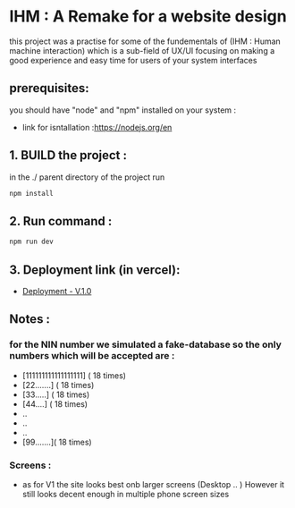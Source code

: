 # IHM : A Remake for a website design

this project was a practise for some of the fundementals of (IHM : Human machine interaction)
which is a sub-field of UX/UI focusing on making a good experience and easy time for users of your system interfaces

## prerequisites:

you should have "node" and "npm" installed on your system :

- link for isntallation :https://nodejs.org/en

## 1. BUILD the project :

in the ./ parent directory of the project run

```bash
npm install
```

## 2. Run command :

```bash
npm run dev
```

## 3. Deployment link (in vercel):

- [Deployment - V.1.0 ](https://ihm-six.vercel.app/)

## Notes :

### for the NIN number we simulated a fake-database so the only numbers which will be accepted are :

- [111111111111111111] ( 18 times)
- [22.......] ( 18 times)
- [33.....] ( 18 times)
- [44....] ( 18 times)
- ..
- ..
- ..
- [99.......]( 18 times)

### Screens :

- as for V1 the site looks best onb larger screens (Desktop .. ) However it still looks decent enough in multiple phone screen sizes
